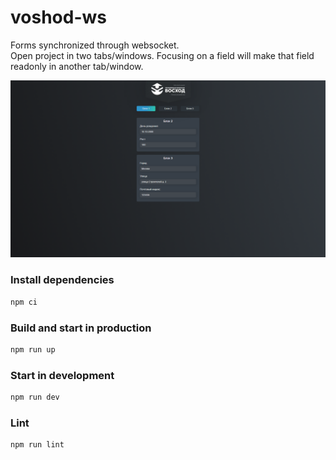 # voshod-ws

Forms synchronized through websocket.<br/>
Open project in two tabs/windows. Focusing on a field will make that field readonly in another tab/window.

![Landing page](/screenshots/landing-page.png)

### Install dependencies
```sh
npm ci
```

### Build and start in production
```sh
npm run up
```

### Start in development
```sh
npm run dev
```

### Lint
```sh
npm run lint
```
